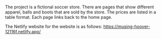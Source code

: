 The project is a fictional soccer store. There are pages that show different apparel, balls and boots
that are sold by the store. The prices are listed in a table format. Each page links back to the home page.

The Netlify website for the website is as follows:
https://musing-hoover-12116f.netlify.app/